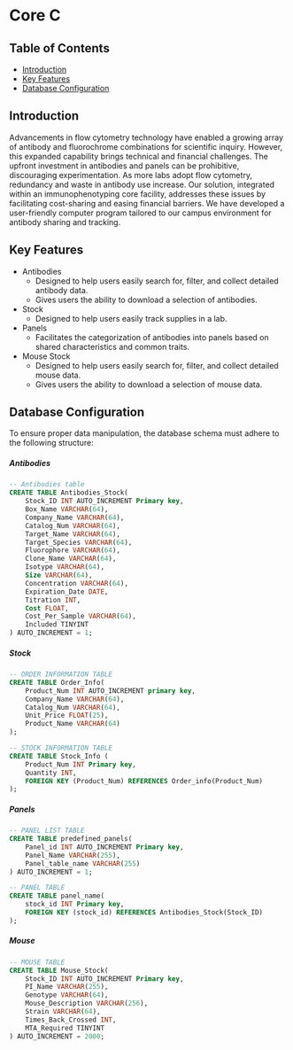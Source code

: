 # Core C
## Table of Contents 
- [Introduction](#Introduction)
- [Key Features](#Key-Features)
- [Database Configuration](#database-configuration)

## Introduction
Advancements in flow cytometry technology have enabled a growing array of antibody and fluorochrome combinations for scientific inquiry. However, this expanded capability brings technical and financial challenges. The upfront investment in antibodies and panels can be prohibitive, discouraging experimentation. As more labs adopt flow cytometry, redundancy and waste in antibody use increase. Our solution, integrated within an immunophenotyping core facility, addresses these issues by facilitating cost-sharing and easing financial barriers. We have developed a user-friendly computer program tailored to our campus environment for antibody sharing and tracking.

## Key Features
- Antibodies
    - Designed to help users easily search for, filter, and collect detailed antibody data.
    - Gives users the ability to download a selection of antibodies.
- Stock
    - Designed to help users easily track supplies in a lab.
- Panels
    - Facilitates the categorization of antibodies into panels based on shared characteristics and common traits.
- Mouse Stock
    - Designed to help users easily search for, filter, and collect detailed mouse data.
    - Gives users the ability to download a selection of mouse data.

## Database Configuration
To ensure proper data manipulation, the database schema must adhere to the following structure:
##### Antibodies
``` sql
-- Antibodies table
CREATE TABLE Antibodies_Stock(
    Stock_ID INT AUTO_INCREMENT Primary key,
    Box_Name VARCHAR(64),
    Company_Name VARCHAR(64),
    Catalog_Num VARCHAR(64),
    Target_Name VARCHAR(64),
    Target_Species VARCHAR(64),
    Fluorophore VARCHAR(64),
    Clone_Name VARCHAR(64),
    Isotype VARCHAR(64),
    Size VARCHAR(64),
    Concentration VARCHAR(64),
    Expiration_Date DATE,
    Titration INT,
    Cost FLOAT,
    Cost_Per_Sample VARCHAR(64),
    Included TINYINT                        
) AUTO_INCREMENT = 1;
```
##### Stock
``` sql
-- ORDER INFORMATION TABLE
CREATE TABLE Order_Info(
    Product_Num INT AUTO_INCREMENT primary key,
    Company_Name VARCHAR(64),
    Catalog_Num VARCHAR(64),
    Unit_Price FLOAT(25),
    Product_Name VARCHAR(64)
);

-- STOCK INFORMATION TABLE
CREATE TABLE Stock_Info (
    Product_Num INT Primary key,
    Quantity INT,
    FOREIGN KEY (Product_Num) REFERENCES Order_info(Product_Num)
);
```
##### Panels
```sql
-- PANEL LIST TABLE
CREATE TABLE predefined_panels(
    Panel_id INT AUTO_INCREMENT Primary key,
    Panel_Name VARCHAR(255),
    Panel_table_name VARCHAR(255)
) AUTO_INCREMENT = 1;

-- PANEL TABLE
CREATE TABLE panel_name(
    stock_id INT Primary key,
    FOREIGN KEY (stock_id) REFERENCES Antibodies_Stock(Stock_ID)
);
```
##### Mouse
```sql
-- MOUSE TABLE
CREATE TABLE Mouse_Stock(
    Stock_ID INT AUTO_INCREMENT Primary key,
    PI_Name VARCHAR(255),
    Genotype VARCHAR(64),
    Mouse_Description VARCHAR(256),
    Strain VARCHAR(64),
    Times_Back_Crossed INT,
    MTA_Required TINYINT                        
) AUTO_INCREMENT = 2000;
```